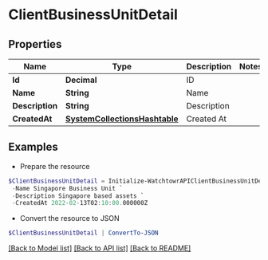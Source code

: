 # ClientBusinessUnitDetail
## Properties

Name | Type | Description | Notes
------------ | ------------- | ------------- | -------------
**Id** | **Decimal** | ID | 
**Name** | **String** | Name | 
**Description** | **String** | Description | 
**CreatedAt** | [**SystemCollectionsHashtable**](.md) | Created At | 

## Examples

- Prepare the resource
```powershell
$ClientBusinessUnitDetail = Initialize-WatchtowrAPIClientBusinessUnitDetail  -Id 1 `
 -Name Singapore Business Unit `
 -Description Singapore based assets `
 -CreatedAt 2022-02-13T02:10:00.000000Z
```

- Convert the resource to JSON
```powershell
$ClientBusinessUnitDetail | ConvertTo-JSON
```

[[Back to Model list]](../README.md#documentation-for-models) [[Back to API list]](../README.md#documentation-for-api-endpoints) [[Back to README]](../README.md)

